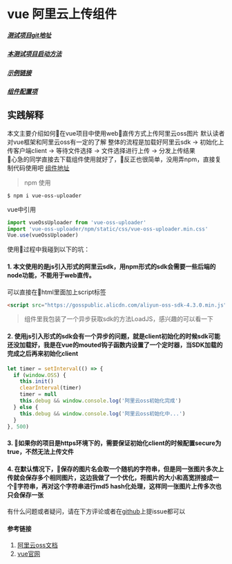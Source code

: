 # vue 阿里云上传组件

##### [测试项目git地址](https://github.com/LazyNeo/vue-oss-uploader)
##### [本测试项目启动方法](./startup.md)
##### [示例链接](https://lazyneo.github.io/oss/#/)
##### [组件配置项](config.md)

## 实践解释
本文主要介绍如何在vue项目中使用web直传方式上传阿里云oss图片
默认读者对vue框架和阿里云oss有一定的了解
整体的流程是加载好阿里云sdk -> 初始化上传客户端client -> 等待文件选择 -> 文件选择进行上传 -> 分发上传结果  
心急的同学直接去下载组件使用就好了，反正也很简单，没用弄npm，直接复制代码使用吧 [组件地址](https://github.com/LazyNeo/vue-oss-uploader/blob/master/src/components/uploader.vue)
> npm 使用

```
$ npm i vue-oss-uploader
```

vue中引用
```javascript
import vueOssUploader from 'vue-oss-uploader'
import 'vue-oss-uploader/npm/static/css/vue-oss-uploader.min.css'
Vue.use(vueOssUploader)
```

使用过程中我碰到以下的坑：
#### 1. 本文使用的是js引入形式的阿里云sdk，用npm形式的sdk会需要一些后端的node功能，不能用于web直传。
可以直接在html里面加上script标签
```html
<script src="https://gosspublic.alicdn.com/aliyun-oss-sdk-4.3.0.min.js"></script> 
```
> 组件里我包装了一个异步获取sdk的方法LoadJS，感兴趣的可以看一下
#### 2. 使用js引入形式的sdk会有一个异步的问题，就是client初始化的时候sdk可能还没加载好，我是在vue的mouted钩子函数内设置了一个定时器，当SDK加载的完成之后再来初始化client

```JavaScript
let timer = setInterval(() => {
  if (window.OSS) {
    this.init()
    clearInterval(timer)
    timer = null
    this.debug && window.console.log('阿里云oss初始化完成')
  } else {
    this.debug && window.console.log('阿里云oss初始化中...')
  }
}, 500)
```
#### 3. 如果你的项目是https环境下的，需要保证初始化client的时候配置secure为true，不然无法上传文件
#### 4. 在默认情况下，保存的图片名会取一个随机的字符串，但是同一张图片多次上传就会保存多个相同图片，这边我做了一个优化，将图片的大小和高宽拼接成一个字符串，再对这个字符串进行md5 hash化处理，这样同一张图片上传多次也只会保存一张

有什么问题或者疑问，请在下方评论或者在[github](https://github.com/LazyNeo/vue-oss-uploader)上提issue都可以
#### 参考链接
1. [阿里云oss文档](http://imgs-storage.cdn.aliyuncs.com/help/oss/oss%20api%2020140828.pdf)
2. [vue官网](https://vuefe.cn/v2/guide/installation.html)

